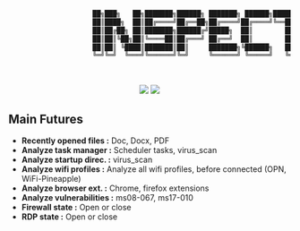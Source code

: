 
````python
                     ██╗███╗   ██╗███████╗██████╗ ███████╗ ██████╗████████╗ ██████╗ ██████╗ 
                     ██║████╗  ██║██╔════╝██╔══██╗██╔════╝██╔════╝╚══██╔══╝██╔═══██╗██╔══██╗
                     ██║██╔██╗ ██║███████╗██████╔╝█████╗  ██║        ██║   ██║   ██║██████╔╝
                     ██║██║╚██╗██║╚════██║██╔═══╝ ██╔══╝  ██║        ██║   ██║   ██║██╔══██╗
                     ██║██║ ╚████║███████║██║     ███████╗╚██████╗   ██║   ╚██████╔╝██║  ██║
                     ╚═╝╚═╝  ╚═══╝╚══════╝╚═╝     ╚══════╝ ╚═════╝   ╚═╝    ╚═════╝ ╚═╝  ╚═╝                                                                                                                                                                                                                                           
````
                                                                                                             
<p align="center">
<img src="https://img.shields.io/badge/Python-3-yellow.svg"></a> <img src="https://img.shields.io/badge/license-GPLv3-red.svg">
</p>


## Main Futures

+ **Recently opened files   :** Doc, Docx, PDF
+ **Analyze task manager    :** Scheduler tasks, virus_scan
+ **Analyze startup direc.  :** virus_scan
+ **Analyze wifi profiles   :** Analyze all wifi profiles, before connected (OPN, WiFi-Pineapple)
+ **Analyze browser ext.    :** Chrome, firefox extensions
+ **Analyze vulnerabilities :** ms08-067, ms17-010
+ **Firewall state          :** Open or close
+ **RDP      state          :** Open or close



